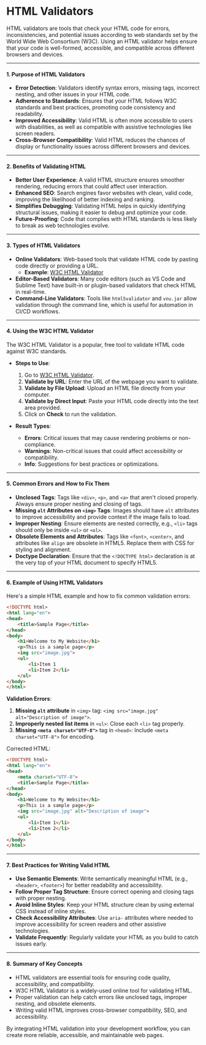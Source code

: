 # HTML Validators

HTML validators are tools that check your HTML code for errors, inconsistencies, and potential issues according to web standards set by the World Wide Web Consortium (W3C). Using an HTML validator helps ensure that your code is well-formed, accessible, and compatible across different browsers and devices.

---

#### 1. Purpose of HTML Validators

- **Error Detection**: Validators identify syntax errors, missing tags, incorrect nesting, and other issues in your HTML code.
- **Adherence to Standards**: Ensures that your HTML follows W3C standards and best practices, promoting code consistency and readability.
- **Improved Accessibility**: Valid HTML is often more accessible to users with disabilities, as well as compatible with assistive technologies like screen readers.
- **Cross-Browser Compatibility**: Valid HTML reduces the chances of display or functionality issues across different browsers and devices.

---

#### 2. Benefits of Validating HTML

- **Better User Experience**: A valid HTML structure ensures smoother rendering, reducing errors that could affect user interaction.
- **Enhanced SEO**: Search engines favor websites with clean, valid code, improving the likelihood of better indexing and ranking.
- **Simplifies Debugging**: Validating HTML helps in quickly identifying structural issues, making it easier to debug and optimize your code.
- **Future-Proofing**: Code that complies with HTML standards is less likely to break as web technologies evolve.

---

#### 3. Types of HTML Validators

- **Online Validators**: Web-based tools that validate HTML code by pasting code directly or providing a URL. 
  - **Example**: [W3C HTML Validator](https://validator.w3.org/)
- **Editor-Based Validators**: Many code editors (such as VS Code and Sublime Text) have built-in or plugin-based validators that check HTML in real-time.
- **Command-Line Validators**: Tools like `html5validator` and `vnu.jar` allow validation through the command line, which is useful for automation in CI/CD workflows.

---

#### 4. Using the W3C HTML Validator

The W3C HTML Validator is a popular, free tool to validate HTML code against W3C standards.

- **Steps to Use**:
  1. Go to [W3C HTML Validator](https://validator.w3.org/).
  2. **Validate by URL**: Enter the URL of the webpage you want to validate.
  3. **Validate by File Upload**: Upload an HTML file directly from your computer.
  4. **Validate by Direct Input**: Paste your HTML code directly into the text area provided.
  5. Click on **Check** to run the validation.
  
- **Result Types**:
  - **Errors**: Critical issues that may cause rendering problems or non-compliance.
  - **Warnings**: Non-critical issues that could affect accessibility or compatibility.
  - **Info**: Suggestions for best practices or optimizations.

---

#### 5. Common Errors and How to Fix Them

- **Unclosed Tags**: Tags like `<div>`, `<p>`, and `<a>` that aren't closed properly. Always ensure proper nesting and closing of tags.
- **Missing `alt` Attributes on `<img>` Tags**: Images should have `alt` attributes to improve accessibility and provide context if the image fails to load.
- **Improper Nesting**: Ensure elements are nested correctly, e.g., `<li>` tags should only be inside `<ul>` or `<ol>`.
- **Obsolete Elements and Attributes**: Tags like `<font>`, `<center>`, and attributes like `align` are obsolete in HTML5. Replace them with CSS for styling and alignment.
- **Doctype Declaration**: Ensure that the `<!DOCTYPE html>` declaration is at the very top of your HTML document to specify HTML5.

---

#### 6. Example of Using HTML Validators

Here's a simple HTML example and how to fix common validation errors:

```html
<!DOCTYPE html>
<html lang="en">
<head>
    <title>Sample Page</title>
</head>
<body>
    <h1>Welcome to My Website</h1>
    <p>This is a sample page</p>
    <img src="image.jpg">
    <ul>
        <li>Item 1
        <li>Item 2</li>
    </ul>
</body>
</html>
```

**Validation Errors**:
1. **Missing `alt` attribute** in `<img>` tag: `<img src="image.jpg" alt="Description of image">`.
2. **Improperly nested list items** in `<ul>`: Close each `<li>` tag properly.
3. **Missing `<meta charset="UTF-8">`** tag in `<head>`: Include `<meta charset="UTF-8">` for encoding.

Corrected HTML:

```html
<!DOCTYPE html>
<html lang="en">
<head>
    <meta charset="UTF-8">
    <title>Sample Page</title>
</head>
<body>
    <h1>Welcome to My Website</h1>
    <p>This is a sample page</p>
    <img src="image.jpg" alt="Description of image">
    <ul>
        <li>Item 1</li>
        <li>Item 2</li>
    </ul>
</body>
</html>
```

---

#### 7. Best Practices for Writing Valid HTML

- **Use Semantic Elements**: Write semantically meaningful HTML (e.g., `<header>`, `<footer>`) for better readability and accessibility.
- **Follow Proper Tag Structure**: Ensure correct opening and closing tags with proper nesting.
- **Avoid Inline Styles**: Keep your HTML structure clean by using external CSS instead of inline styles.
- **Check Accessibility Attributes**: Use `aria-` attributes where needed to improve accessibility for screen readers and other assistive technologies.
- **Validate Frequently**: Regularly validate your HTML as you build to catch issues early.

---

#### 8. Summary of Key Concepts

- HTML validators are essential tools for ensuring code quality, accessibility, and compatibility.
- W3C HTML Validator is a widely-used online tool for validating HTML.
- Proper validation can help catch errors like unclosed tags, improper nesting, and obsolete elements.
- Writing valid HTML improves cross-browser compatibility, SEO, and accessibility.

By integrating HTML validation into your development workflow, you can create more reliable, accessible, and maintainable web pages.